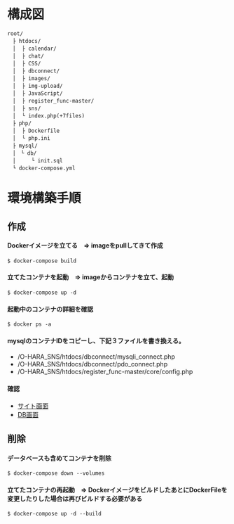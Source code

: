 # 構成図
```
root/
　├ htdocs/
　│  ├ calendar/
　│  ├ chat/
　│  ├ CSS/
　│  ├ dbconnect/
　│  ├ images/
　│  ├ img-upload/
　│  ├ JavaScript/
　│  ├ register_func-master/
　│  ├ sns/
　│  └ index.php(+7files)
　├ php/
　│  ├ Dockerfile
　│  └ php.ini
　├ mysql/
　│　└ db/
　│　　　└ init.sql
　└ docker-compose.yml
```

# 環境構築手順
## 作成

#### Dockerイメージを立てる　=> imageをpullしてきて作成
```
$ docker-compose build
```

#### 立てたコンテナを起動　=> imageからコンテナを立て、起動
```
$ docker-compose up -d
```

#### 起動中のコンテナの詳細を確認
```
$ docker ps -a
```
#### mysqlのコンテナIDをコピーし、下記３ファイルを書き換える。

* /O-HARA_SNS/htdocs/dbconnect/mysqli_connect.php
* /O-HARA_SNS/htdocs/dbconnect/pdo_connect.php
* /O-HARA_SNS/htdocs/register_func-master/core/config.php

#### 確認
* [サイト画面](http://localhost)
* [DB画面](http://localhost:8080)

## 削除

#### データベースも含めてコンテナを削除
```
$ docker-compose down --volumes
```
#### 立てたコンテナの再起動　=> DockerイメージをビルドしたあとにDockerFileを変更したりした場合は再びビルドする必要がある
```
$ docker-compose up -d --build
```
